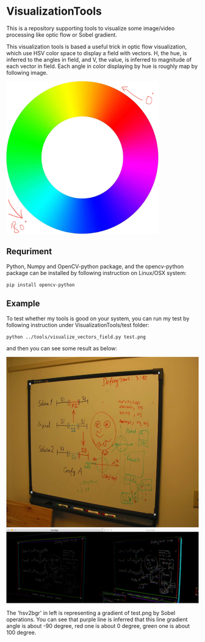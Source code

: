 # VisualizationTools
This is a repository supporting tools to visualize some image/video processing like optic flow or Sobel gradient.

This visualization tools is based a useful trick in optic flow visualization, which use HSV color space to display a field with vectors. H, the hue, is inferred to the angles in field, and V, the value, is inferred to magnitude of each vector in field. Each angle in color displaying by hue is roughly map by following image.

<img src='test/hue.jpg' width=400 height=400 />

## Requriment
Python, Numpy and OpenCV-python package, and the opencv-python package can be installed by following instruction on Linux/OSX system:

```
pip install opencv-python
```

## Example
To test whether my tools is good on your system, you can run my test by following instruction under VisualizationTools/test folder:

```
python ../tools/visualize_vectors_field.py test.png
```

and then you can see some result as below:

<img src='test/test.png' width=625 height=445 />
<img src='test/result.png'/>

The 'hsv2bgr' in left is representing a gradient of test.png by Sobel operations. You can see that purple line is inferred that this line gradient angle is about -90 degree, red one is about 0 degree, green one is about 100 degree.
